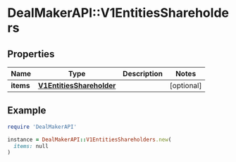 # DealMakerAPI::V1EntitiesShareholders

## Properties

| Name | Type | Description | Notes |
| ---- | ---- | ----------- | ----- |
| **items** | [**V1EntitiesShareholder**](V1EntitiesShareholder.md) |  | [optional] |

## Example

```ruby
require 'DealMakerAPI'

instance = DealMakerAPI::V1EntitiesShareholders.new(
  items: null
)
```

